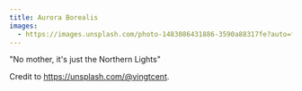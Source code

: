 ```yaml
---
title: Aurora Borealis
images:
  - https://images.unsplash.com/photo-1483086431886-3590a88317fe?auto=format&fit=crop&w=746&q=80
---
```

"No mother, it's just the Northern Lights"

Credit to https://unsplash.com/@vingtcent.